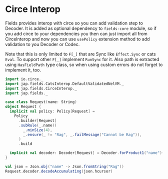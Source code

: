 # Circe Interop

Fields provides interop with circe so you can add validation step to Decoder.
It is added as optional dependency to `fields-core` module, so if you add circe to your dependencies you then can
just import all from CirceInterop and now you can use `usePolicy` extension method to add validation to you Decoder or Codec.

Note that this is only limited to `F[_]` that are Sync like `Effect.Sync` or cats `Eval`. To support other `F[_]` implement `RunSync` for it.
Also path is extracted using `HasFieldPath` type class, so when using custom errors do not forget to implement it, too.

```scala mdoc
import io.circe._
import jap.fields.CatsInterop.DefaultValidatedNelVM._
import jap.fields.CirceInterop._
import jap.fields._

case class Request(name: String)
object Request {
  implicit val policy: Policy[Request] =
    Policy
      .builder[Request]
      .subRule(_.name)(
        _.minSize(4),
        _.ensure(_ != "Rag", _.failMessage("Cannot be Rag")),
      )
      .build

  implicit val decoder: Decoder[Request] = Decoder.forProduct1("name")(Request.apply).usePolicy(policy)
}

val json = Json.obj("name" -> Json.fromString("Rag"))
Request.decoder.decodeAccumulating(json.hcursor)
```
